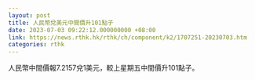 ```yaml
---
layout: post
title: 人民幣兌美元中間價升101點子
date: 2023-07-03 09:22:12.000000000 +08:00
link: https://news.rthk.hk/rthk/ch/component/k2/1707251-20230703.htm
categories: rthk
---
```


人民幣中間價報7.2157兌1美元，較上星期五中間價升101點子。
